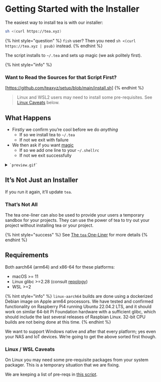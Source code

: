 # Getting Started with the Installer

The easiest way to install tea is with our installer:

```sh
sh <(curl https://tea.xyz)
```

{% hint style="question" %}
`fish` user? Then you need `sh <(curl https://tea.xyz | psub)` instead.
{% endhint %}

The script installs to `~/.tea` and sets up magic (we ask politely first).

{% hint style="info" %}
### Want to Read the Sources for that Script First?
[https://github.com/teaxyz/setup/blob/main/install.sh]
{% endhint %}

> Linux and WSL2 users may need to install some pre-requisites.
> See [Linux Caveats](#linux-caveats) below.

## What Happens

* Firstly we confirm you’re cool before we do *anything*
    * If so we install tea to `~/.tea`
    * If not we exit with failure
* We then ask if you want [magic](../magic.md)
    * If so we add one line to your `~/.shellrc`
    * If not we exit successfully

<details><summary><code>`preview.gif`</code></summary>

![charm.sh/vhs recording](https://teaxyz.github.io/setup/sample.gif)

</details>


## It’s Not Just an Installer

If you run it again, it’ll update `tea`.

### That’s Not All

The tea one-liner can also be used to provide your users a temporary sandbox
for your projects. They can use the power of tea to try out your project
without installing tea or your project.

{% hint style="success" %}
See [The `tea` One-Liner](/docs/using-tea/the-tea-one-liner.md) for more details
{% endhint %}


## Requirements

Both aarch64 (arm64) and x86-64 for these platforms:

* macOS >= 11
* Linux glibc >=2.28 (consult [repology](https://repology.org/project/glibc/versions))
* WSL >=2

{% hint style="info" %}
`linux-aarch64` builds are done using a dockerized Debian image on Apple arm64
processors. We have tested and confirmed functionality on Raspberry Pi4 running
Ubuntu 22.04.2 LTS, and it should work on similar 64-bit Pi Foundation hardware
with a sufficient glibc, which should include the last several releases of
Raspbian Linux. 32-bit CPU builds are not being done at this time.
{% endhint %}

We want to support Windows native and after that every platform; yes even
your NAS and IoT devices. We’re going to get the above sorted first though.


### Linux / WSL Caveats

On Linux you may need some pre-requisite packages from your system packager.
This is a temporary situation that we are fixing.

We are keeping a list of pre-reqs in [this script].


[this script]: https://github.com/teaxyz/setup/blob/main/install-pre-reqs.sh
[https://github.com/teaxyz/setup/blob/main/install.sh]: https://github.com/teaxyz/setup/blob/main/install.sh
